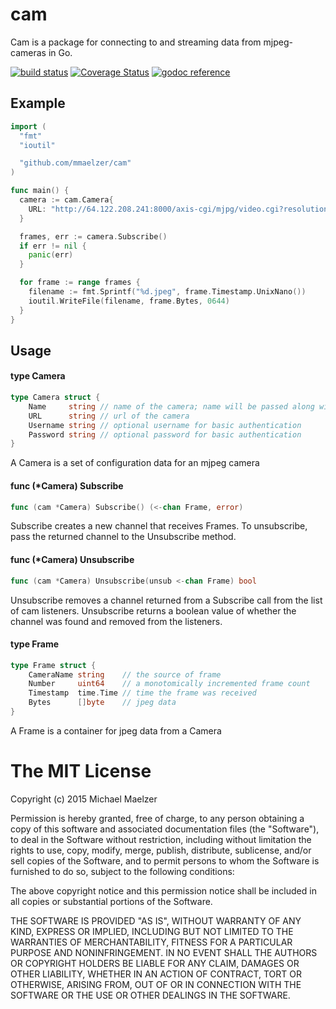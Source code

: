 cam
===

Cam is a package for connecting to and streaming data from mjpeg-cameras in Go.

[![build status](https://secure.travis-ci.org/mmaelzer/cam.png)](http://travis-ci.org/mmaelzer/cam)
[![Coverage Status](https://coveralls.io/repos/mmaelzer/cam/badge.svg?branch=master&service=github)](https://coveralls.io/github/mmaelzer/cam?branch=master)
[![godoc reference](https://godoc.org/github.com/mmaelzer/cam?status.png)](https://godoc.org/github.com/mmaelzer/cam)

## Example

```go
import (
  "fmt"
  "ioutil"

  "github.com/mmaelzer/cam"
)

func main() {
  camera := cam.Camera{
    URL: "http://64.122.208.241:8000/axis-cgi/mjpg/video.cgi?resolution=320x240"
  }

  frames, err := camera.Subscribe()
  if err != nil {
    panic(err)
  }

  for frame := range frames {
    filename := fmt.Sprintf("%d.jpeg", frame.Timestamp.UnixNano())
    ioutil.WriteFile(filename, frame.Bytes, 0644)
  }
}
```

## Usage

#### type Camera

```go
type Camera struct {
	Name     string // name of the camera; name will be passed along with frames
	URL      string // url of the camera
	Username string // optional username for basic authentication
	Password string // optional password for basic authentication
}
```

A Camera is a set of configuration data for an mjpeg camera

#### func (*Camera) Subscribe

```go
func (cam *Camera) Subscribe() (<-chan Frame, error)
```
Subscribe creates a new channel that receives Frames. To unsubscribe, pass the
returned channel to the Unsubscribe method.

#### func (*Camera) Unsubscribe

```go
func (cam *Camera) Unsubscribe(unsub <-chan Frame) bool
```
Unsubscribe removes a channel returned from a Subscribe call from the list of
cam listeners. Unsubscribe returns a boolean value of whether the channel was
found and removed from the listeners.

#### type Frame

```go
type Frame struct {
	CameraName string    // the source of frame
	Number     uint64    // a monotomically incremented frame count
	Timestamp  time.Time // time the frame was received
	Bytes      []byte    // jpeg data
}
```

A Frame is a container for jpeg data from a Camera


The MIT License
===============

Copyright (c) 2015 Michael Maelzer

Permission is hereby granted, free of charge, to any person obtaining a copy
of this software and associated documentation files (the "Software"), to deal
in the Software without restriction, including without limitation the rights
to use, copy, modify, merge, publish, distribute, sublicense, and/or sell
copies of the Software, and to permit persons to whom the Software is
furnished to do so, subject to the following conditions:

The above copyright notice and this permission notice shall be included in
all copies or substantial portions of the Software.

THE SOFTWARE IS PROVIDED "AS IS", WITHOUT WARRANTY OF ANY KIND, EXPRESS OR
IMPLIED, INCLUDING BUT NOT LIMITED TO THE WARRANTIES OF MERCHANTABILITY,
FITNESS FOR A PARTICULAR PURPOSE AND NONINFRINGEMENT. IN NO EVENT SHALL THE
AUTHORS OR COPYRIGHT HOLDERS BE LIABLE FOR ANY CLAIM, DAMAGES OR OTHER
LIABILITY, WHETHER IN AN ACTION OF CONTRACT, TORT OR OTHERWISE, ARISING FROM,
OUT OF OR IN CONNECTION WITH THE SOFTWARE OR THE USE OR OTHER DEALINGS IN
THE SOFTWARE.
